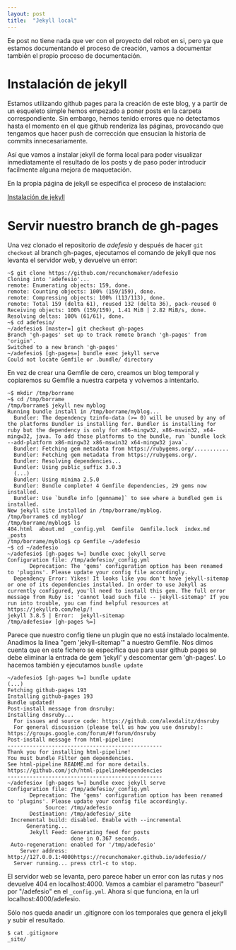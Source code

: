```yaml
---
layout: post
title:  "Jekyll local"
---
```

Ee post no tiene nada que ver con el proyecto del robot en si, pero ya que estamos
documentando el proceso de creación, vamos a documentar también el propio proceso
de documentación.

# Instalación de jekyll

Estamos utilizando github pages para la creación de este blog, y a partir de un
esqueleto simple hemos empezado a poner posts en la carpeta correspondiente. Sin
embargo, hemos tenido errores que no detectamos hasta el momento en el que github
renderiza las páginas, provocando que tengamos que hacer push de corrección
que ensucian la historia de commits innecesariamente.

Así que vamos a instalar jekyll de forma local para poder visualizar inmediatamente
el resultado de los posts y de paso poder introducir facilmente alguna mejora de maquetación.

En la propia página de jekyll se especifica el proceso de instalacion:

[Instalación de jekyll](https://jekyllrb.com/docs/installation/ubuntu/)

# Servir nuestro branch de gh-pages

Una vez clonado el repositorio de _adefesio_ y después de hacer `git checkout` al branch
gh-pages, ejecutamos el comando de jekyll que nos levanta el servidor web, y devuelve
un error:
```
~$ git clone https://github.com/recunchomaker/adefesio
Cloning into 'adefesio'...
remote: Enumerating objects: 159, done.
remote: Counting objects: 100% (159/159), done.
remote: Compressing objects: 100% (113/113), done.
remote: Total 159 (delta 61), reused 132 (delta 36), pack-reused 0
Receiving objects: 100% (159/159), 1.41 MiB | 2.82 MiB/s, done.
Resolving deltas: 100% (61/61), done.
~$ cd adefesio/
~/adefesio$ [master=] git checkout gh-pages 
Branch 'gh-pages' set up to track remote branch 'gh-pages' from 'origin'.
Switched to a new branch 'gh-pages'
~/adefesio$ [gh-pages=] bundle exec jekyll serve
Could not locate Gemfile or .bundle/ directory
```

En vez de crear una Gemfile de cero, creamos un blog temporal y copiaremos
su Gemfile a nuestra carpeta y volvemos a intentarlo.

```
~$ mkdir /tmp/borrame
~$ cd /tmp/borrame
/tmp/borrame$ jekyll new myblog
Running bundle install in /tmp/borrame/myblog...
  Bundler: The dependency tzinfo-data (>= 0) will be unused by any of the platforms Bundler is installing for. Bundler is installing for ruby but the dependency is only for x86-mingw32, x86-mswin32, x64-mingw32, java. To add those platforms to the bundle, run `bundle lock --add-platform x86-mingw32 x86-mswin32 x64-mingw32 java`.
  Bundler: Fetching gem metadata from https://rubygems.org/...........
  Bundler: Fetching gem metadata from https://rubygems.org/.
  Bundler: Resolving dependencies...
  Bundler: Using public_suffix 3.0.3
  (...)
  Bundler: Using minima 2.5.0
  Bundler: Bundle complete! 4 Gemfile dependencies, 29 gems now installed.
  Bundler: Use `bundle info [gemname]` to see where a bundled gem is installed.
New jekyll site installed in /tmp/borrame/myblog.
/tmp/borrame$ cd myblog/
/tmp/borrame/myblog$ ls
404.html  about.md  _config.yml  Gemfile  Gemfile.lock  index.md  _posts
/tmp/borrame/myblog$ cp Gemfile ~/adefesio
~$ cd ~/adefesio
~/adefesio$ [gh-pages %=] bundle exec jekyll serve
Configuration file: /tmp/adefesio/_config.yml
       Deprecation: The 'gems' configuration option has been renamed to 'plugins'. Please update your config file accordingly.
  Dependency Error: Yikes! It looks like you don't have jekyll-sitemap or one of its dependencies installed. In order to use Jekyll as currently configured, you'll need to install this gem. The full error message from Ruby is: 'cannot load such file -- jekyll-sitemap' If you run into trouble, you can find helpful resources at https://jekyllrb.com/help/! 
jekyll 3.8.5 | Error:  jekyll-sitemap
/tmp/adefesio✗ [gh-pages %=] 
```

Parece que nuestro config tiene un plugin que no está instalado localmente. Anadimos la linea "gem 'jekyll-sitemap'" a nuestro Gemfile. Nos dimos cuenta que en este fichero se especifica que para usar github pages se debe eliminar la entrada de gem 'jekyll' y descomentar gem 'gh-pages'. Lo hacemos también y ejecutamos `bundle update`

```
~/adefesio$ [gh-pages %=] bundle update
(...)
Fetching github-pages 193
Installing github-pages 193
Bundle updated!
Post-install message from dnsruby:
Installing dnsruby...
  For issues and source code: https://github.com/alexdalitz/dnsruby
  For general discussion (please tell us how you use dnsruby): https://groups.google.com/forum/#!forum/dnsruby
Post-install message from html-pipeline:
-------------------------------------------------
Thank you for installing html-pipeline!
You must bundle Filter gem dependencies.
See html-pipeline README.md for more details.
https://github.com/jch/html-pipeline#dependencies
-------------------------------------------------
~/adefesio✗ [gh-pages %=] bundle exec jekyll serve
Configuration file: /tmp/adefesio/_config.yml
       Deprecation: The 'gems' configuration option has been renamed to 'plugins'. Please update your config file accordingly.
            Source: /tmp/adefesio
       Destination: /tmp/adefesio/_site
 Incremental build: disabled. Enable with --incremental
      Generating... 
       Jekyll Feed: Generating feed for posts
                    done in 0.367 seconds.
 Auto-regeneration: enabled for '/tmp/adefesio'
    Server address: http://127.0.0.1:4000https://recunchomaker.github.io/adefesio//
  Server running... press ctrl-c to stop.
```

El servidor web se levanta, pero parece haber un error con las rutas y nos devuelve 404 en localhost:4000. Vamos a cambiar
el parametro "baseurl" por "/adefesio" en el `_config.yml`. Ahora sí que funciona, en la url localhost:4000/adefesio.

Sólo nos queda anadir un .gitignore con los temporales que genera el jekyll y subir el resultado.
```
$ cat .gitignore
_site/
```
